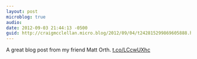 ```yaml
---
layout: post
microblog: true
audio: 
date: 2012-09-03 21:44:13 -0500
guid: http://craigmcclellan.micro.blog/2012/09/04/t242815299869605888.html
---
```

A great blog post from my friend Matt Orth. [t.co/LCcwUXhc](http://t.co/LCcwUXhc)
